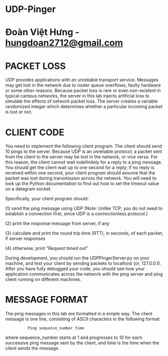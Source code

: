 # UDP-Pinger

# Đoàn Việt Hưng - hungdoan2712@gmail.com

# PACKET LOSS

UDP provides applications with an unreliable transport service. Messages may get lost in the network
due to router queue overflows, faulty hardware or some other reasons. Because packet loss is rare or
even non-existent in typical campus networks, the server in this lab injects artificial loss to simulate
the effects of network packet loss. The server creates a variable randomized integer which determines
whether a particular incoming packet is lost or not.

# CLIENT CODE

You need to implement the following client program.
The client should send 10 pings to the server. Because UDP is an unreliable protocol, a packet sent
from the client to the server may be lost in the network, or vice versa. For this reason, the client
cannot wait indefinitely for a reply to a ping message. You should get the client wait up to one second
for a reply; if no reply is received within one second, your client program should assume that the
packet was lost during transmission across the network. You will need to look up the Python
documentation to find out how to set the timeout value on a datagram socket.

Specifically, your client program should:

(1) send the ping message using UDP (Note: Unlike TCP, you do not need to establish a connection
first, since UDP is a connectionless protocol.)

(2) print the response message from server, if any

(3) calculate and print the round trip time (RTT), in seconds, of each packet, if server responses

(4) otherwise, print “Request timed out”

During development, you should run the UDPPingerServer.py on your machine, and test your
client by sending packets to localhost (or, 127.0.0.1). After you have fully debugged your code, you
should see how your application communicates across the network with the ping server and ping
client running on different machines.

# MESSAGE FORMAT

The ping messages in this lab are formatted in a simple way. The client message is one line,
consisting of ASCII characters in the following format:

              Ping sequence_number time

where sequence_number starts at 1 and progresses to 10 for each successive ping message sent by the
client, and time is the time when the client sends the message.
